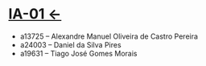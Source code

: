 # [IA-01 ←](https://github.com/IPCA-BIG-D/IA-01)

* a13725 – Alexandre Manuel Oliveira de Castro Pereira
* a24003 – Daniel da Silva Pires
* a19631 – Tiago José Gomes Morais

